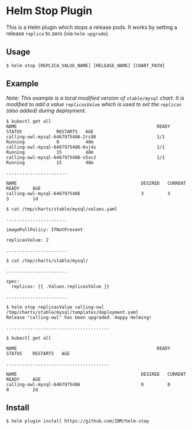 # Helm Stop Plugin
This is a Helm plugin which stops a release pods. It works by setting a release `replica` to zero (via `helm upgrade`).

## Usage

```
$ helm stop [REPLICA_VALUE_NAME] [RELEASE_NAME] [CHART_PATH]
```

## Example

*Note: This example is a local modified version of `stable/mysql` chart. It is modified to add a value `replicasValue` which is used to set the `replicas` (also added) during deployment.*

```
$ kubectl get all
NAME                                                     READY     STATUS             RESTARTS   AGE
calling-owl-mysql-6467975486-2rc86                       1/1       Running            0          48m
calling-owl-mysql-6467975486-6sj4s                       1/1       Running            15         48m
calling-owl-mysql-6467975486-s5vc2                       1/1       Running            15         48m

.......................

NAME                                               DESIRED   CURRENT   READY     AGE
calling-owl-mysql-6467975486                       3         3         3         1d

$ cat /tmp/charts/stable/mysql/values.yaml

.......................

imagePullPolicy: IfNotPresent

replicasValue: 2

.......................

$ cat /tmp/charts/stable/mysql/

.......................

spec:
  replicas: {{ .Values.replicasValue }}
  
.......................

$ helm stop replicasValue calling-owl /tmp/charts/stable/mysql/templates/deployment.yaml
Release "calling-owl" has been upgraded. Happy Helming!

.......................................

$ kubectl get all

NAME                                                     READY     STATUS    RESTARTS   AGE

.......................................

NAME                                               DESIRED   CURRENT   READY     AGE
calling-owl-mysql-6467975486                       0         0         0         2d
```

## Install

```
$ helm plugin install https://github.com/IBM/helm-stop
```
